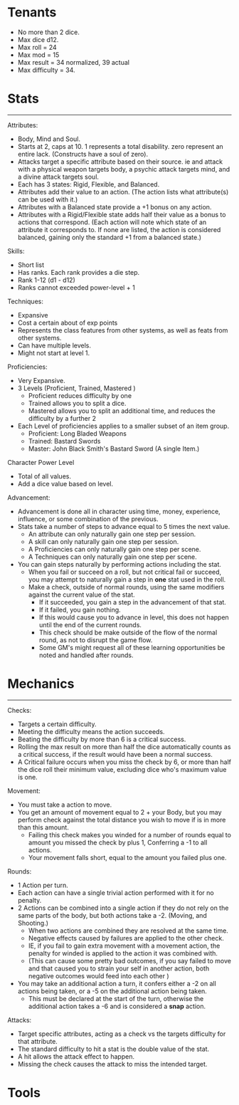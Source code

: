 # Tenants

* No more than 2 dice. 
* Max dice d12. 
* Max roll = 24
* Max mod = 15
* Max result = 34 normalized, 39 actual
* Max difficulty = 34.

# Stats
---
Attributes:
* Body, Mind and Soul.
* Starts at 2, caps at 10. 1 represents a total disability. zero represent an entire lack. (Constructs have a soul of zero). 
* Attacks target a specific attribute based on their source. ie and attack with a physical weapon targets body, a psychic attack targets mind, and a divine attack targets soul.
* Each has 3 states: Rigid, Flexible, and Balanced. 
* Attributes add their value to an action. (The action lists what attribute(s) can be used with it.)
* Attributes with a Balanced state provide a +1 bonus on any action.
* Attributes with a Rigid/Flexible state adds half their value as a bonus to actions that correspond. (Each action will
note which state of an attribute it corresponds to. If none are listed, the action is considered balanced, gaining only the 
standard +1 from a balanced state.)

Skills:
* Short list
* Has ranks. Each rank provides a die step. 
* Rank 1-12 (d1 - d12)
* Ranks cannot exceeded power-level + 1

Techniques:
* Expansive
* Cost a certain about of exp points
* Represents the class features from other systems, as well as feats from other systems.
* Can have multiple levels. 
* Might not start at level 1.

Proficiencies:
* Very Expansive.
* 3 Levels (Proficient, Trained, Mastered )
  * Proficient reduces difficulty by one
  * Trained allows you to split a dice.
  * Mastered allows you to split an additional time, and reduces the difficulty by a further 2
* Each Level of proficiencies applies to a smaller subset of an item group.
  * Proficient: Long Bladed Weapons
  * Trained: Bastard Swords
  * Master: John Black Smith's Bastard Sword (A single Item.)
  
Character Power Level
* Total of all values.
* Add a dice value based on level.


Advancement:
* Advancement is done all in character using time, money, experience, influence, or some combination of the previous.
* Stats  take a number of steps to advance equal to 5 times the next value.
  * An attribute can only naturally gain one step per session. 
  * A skill can only naturally gain one step per session.
  * A Proficiencies can only naturally gain one step per scene.
  * A Techniques can only naturally gain one step per scene.
* You can gain steps naturally by performing actions including the stat. 
  * When you fail or succeed on a roll, but not critical fail or succeed, you may attempt to naturally gain a step in **one** stat used in the roll.  
  * Make a check, outside of normal rounds, using the same modifiers against the current value of the stat. 
     * If it succeeded, you gain a step in the advancement of that stat.
     * If it failed, you gain nothing.
     * If this would cause you to advance in level, this does not happen until the end of the current rounds.  
     * This check should be make outside of the flow of the normal round, as not to disrupt the game flow. 
     * Some GM's might request all of these learning opportunities be noted and handled after rounds.



# Mechanics
---
Checks:
* Targets a certain difficulty.
* Meeting the difficulty means the action succeeds.
* Beating the difficulty by more than 6 is a critical success.
* Rolling the max result on more than half the dice automatically counts as a critical success, if the result would have been a normal success.
* A Critical failure occurs when you miss the check by 6, or more than half the dice roll their minimum value, excluding dice who's maximum value is one.   

Movement:
* You must take a action to move. 
* You get an amount of movement equal to 2 + your Body, but you may perform check against the total distance you wish to move if is in more than this amount.
  * Failing this check makes you winded for a number of rounds equal to amount you missed the check by plus 1, Conferring a -1 to all actions. 
  * Your movement falls short, equal to the amount you failed plus one. 

Rounds:
* 1 Action per turn.
* Each action can have a single trivial action performed with it for no penalty.
* 2 Actions can be combined into a single action if they do not rely on the same parts of the body, but both actions take a -2. (Moving, and Shooting.)
  * When two actions are combined they are resolved at the same time. 
  * Negative effects caused by failures are applied to the other check.
  * IE, if you fail to gain extra movement with a movement action, the penalty for winded is applied to the action it was combined with. 
  * (This can cause some pretty bad outcomes, if you say failed to move and that caused you to strain your self in another action, both negative outcomes would feed into each other )
* You may take an additional action a turn, it confers either a -2 on all actions being taken, or a -5 on the additional action being taken.
    * This must be declared at the start of the turn, otherwise the additional action takes a -6 and is considered a **snap** action.
    
Attacks:
* Target specific attributes, acting as a check vs the targets difficulty for that attribute. 
* The standard difficulty to hit a stat is the double value of the stat.
* A hit allows the attack effect to happen.
* Missing the check causes the attack to miss the intended target. 


# Tools
